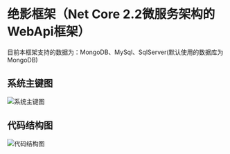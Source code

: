 # 绝影框架（Net Core 2.2微服务架构的WebApi框架）

目前本框架支持的数据为：MongoDB、MySql、SqlServer(默认使用的数据库为MongoDB)

## 系统主键图
![系统主键图](http://chuantu.xyz/t6/702/1562325118x2890149825.png)

## 代码结构图
![代码结构图](https://github.com/YGeneral/PoJun.Shadow/tree/master/doc/img/CodeStructuralDiagram.png)
